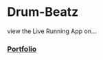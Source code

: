 # Drum-Beatz

view the Live Running App on...
### [Portfolio](https://devdude.web.app/ "Portfolio")
